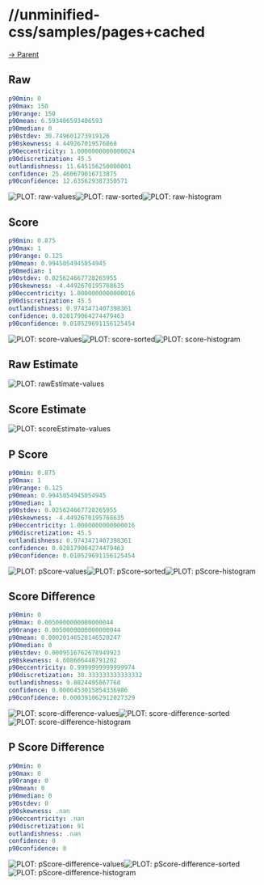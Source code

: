 
# //unminified-css/samples/pages+cached

[→ Parent](../..)


## Raw


```yaml
p90min: 0
p90max: 150
p90range: 150
p90mean: 6.593406593406593
p90median: 0
p90stdev: 30.749601273919126
p90skewness: 4.449267019576868
p90eccentricity: 1.0000000000000024
p90discretization: 45.5
outlandishness: 11.645156250000001
confidence: 25.460679016713875
p90confidence: 12.635629387350571

```

![PLOT: raw-values](./raw/values.svg)![PLOT: raw-sorted](./raw/sorted.svg)![PLOT: raw-histogram](./raw/histogram.svg)
## Score


```yaml
p90min: 0.875
p90max: 1
p90range: 0.125
p90mean: 0.9945054945054945
p90median: 1
p90stdev: 0.025624667728265955
p90skewness: -4.4492670195768635
p90eccentricity: 1.0000000000000016
p90discretization: 45.5
outlandishness: 0.9743471407398361
confidence: 0.020179064274479463
p90confidence: 0.010529691156125454

```

![PLOT: score-values](./score/values.svg)![PLOT: score-sorted](./score/sorted.svg)![PLOT: score-histogram](./score/histogram.svg)
## Raw Estimate

![PLOT: rawEstimate-values](./rawEstimate/values.svg)
## Score Estimate

![PLOT: scoreEstimate-values](./scoreEstimate/values.svg)
## P Score


```yaml
p90min: 0.875
p90max: 1
p90range: 0.125
p90mean: 0.9945054945054945
p90median: 1
p90stdev: 0.025624667728265955
p90skewness: -4.4492670195768635
p90eccentricity: 1.0000000000000016
p90discretization: 45.5
outlandishness: 0.9743471407398361
confidence: 0.020179064274479463
p90confidence: 0.010529691156125454

```

![PLOT: pScore-values](./pScore/values.svg)![PLOT: pScore-sorted](./pScore/sorted.svg)![PLOT: pScore-histogram](./pScore/histogram.svg)
## Score Difference


```yaml
p90min: 0
p90max: 0.0050000000000000044
p90range: 0.0050000000000000044
p90mean: 0.00020146520146520247
p90median: 0
p90stdev: 0.0009516762678949923
p90skewness: 4.608666448791202
p90eccentricity: 0.9999999999999974
p90discretization: 30.333333333333332
outlandishness: 9.8824495867768
confidence: 0.0006453015854336986
p90confidence: 0.000391062912027329

```

![PLOT: score-difference-values](./score-difference/values.svg)![PLOT: score-difference-sorted](./score-difference/sorted.svg)![PLOT: score-difference-histogram](./score-difference/histogram.svg)
## P Score Difference


```yaml
p90min: 0
p90max: 0
p90range: 0
p90mean: 0
p90median: 0
p90stdev: 0
p90skewness: .nan
p90eccentricity: .nan
p90discretization: 91
outlandishness: .nan
confidence: 0
p90confidence: 0

```

![PLOT: pScore-difference-values](./pScore-difference/values.svg)![PLOT: pScore-difference-sorted](./pScore-difference/sorted.svg)![PLOT: pScore-difference-histogram](./pScore-difference/histogram.svg)